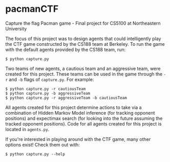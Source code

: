 # pacmanCTF
Capture the flag Pacman game - Final project for CS5100 at Northeastern University

The focus of this project was to design agents that could intelligently play the CTF game constructed by the CS188 team at Berkeley.
To run the game with the default agents provided by the CS188 team, run:
```
$ python capture.py
```
Two teams of new agents, a cautious team and an aggressive team, were created for this project. These teams can be used in the game
through the `-r` and `-b` flags of `capture.py`. For example:
```
$ python capture.py -r cautiousTeam
$ python capture.py -b aggressiveTeam
$ python capture.py -r aggressiveTeam -b cautiousTeam
```

All agents created for this project determine actions to take via a combination of Hidden Markov Model inference (for tracking
opponent positions) and expectimax search (for looking into the future assuming the tracked opponent positions).  Code for all
agents created for this project is located in `agents.py`.

If you're interested in playing around with the CTF game, many other options exist! Check them out with:
```
$ python capture.py --help
```
